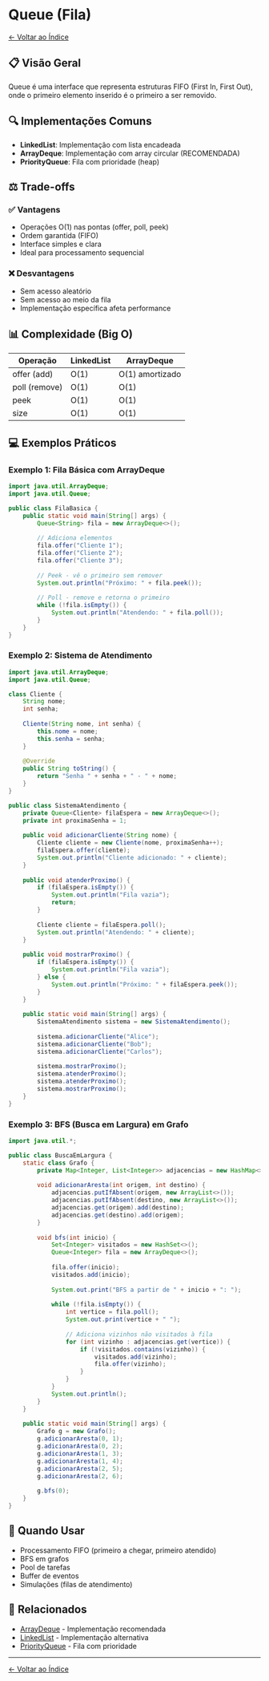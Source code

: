 # Queue (Fila)

[← Voltar ao Índice](../README.md)

## 📋 Visão Geral

Queue é uma interface que representa estruturas FIFO (First In, First Out), onde o primeiro elemento inserido é o primeiro a ser removido.

## 🔍 Implementações Comuns

- **LinkedList**: Implementação com lista encadeada
- **ArrayDeque**: Implementação com array circular (RECOMENDADA)
- **PriorityQueue**: Fila com prioridade (heap)

## ⚖️ Trade-offs

### ✅ Vantagens
- Operações O(1) nas pontas (offer, poll, peek)
- Ordem garantida (FIFO)
- Interface simples e clara
- Ideal para processamento sequencial

### ❌ Desvantagens
- Sem acesso aleatório
- Sem acesso ao meio da fila
- Implementação específica afeta performance

## 📊 Complexidade (Big O)

| Operação | LinkedList | ArrayDeque |
|----------|-----------|------------|
| offer (add) | O(1) | O(1) amortizado |
| poll (remove) | O(1) | O(1) |
| peek | O(1) | O(1) |
| size | O(1) | O(1) |

## 💻 Exemplos Práticos

### Exemplo 1: Fila Básica com ArrayDeque

```java
import java.util.ArrayDeque;
import java.util.Queue;

public class FilaBasica {
    public static void main(String[] args) {
        Queue<String> fila = new ArrayDeque<>();
        
        // Adiciona elementos
        fila.offer("Cliente 1");
        fila.offer("Cliente 2");
        fila.offer("Cliente 3");
        
        // Peek - vê o primeiro sem remover
        System.out.println("Próximo: " + fila.peek());
        
        // Poll - remove e retorna o primeiro
        while (!fila.isEmpty()) {
            System.out.println("Atendendo: " + fila.poll());
        }
    }
}
```

### Exemplo 2: Sistema de Atendimento

```java
import java.util.ArrayDeque;
import java.util.Queue;

class Cliente {
    String nome;
    int senha;
    
    Cliente(String nome, int senha) {
        this.nome = nome;
        this.senha = senha;
    }
    
    @Override
    public String toString() {
        return "Senha " + senha + " - " + nome;
    }
}

public class SistemaAtendimento {
    private Queue<Cliente> filaEspera = new ArrayDeque<>();
    private int proximaSenha = 1;
    
    public void adicionarCliente(String nome) {
        Cliente cliente = new Cliente(nome, proximaSenha++);
        filaEspera.offer(cliente);
        System.out.println("Cliente adicionado: " + cliente);
    }
    
    public void atenderProximo() {
        if (filaEspera.isEmpty()) {
            System.out.println("Fila vazia");
            return;
        }
        
        Cliente cliente = filaEspera.poll();
        System.out.println("Atendendo: " + cliente);
    }
    
    public void mostrarProximo() {
        if (filaEspera.isEmpty()) {
            System.out.println("Fila vazia");
        } else {
            System.out.println("Próximo: " + filaEspera.peek());
        }
    }
    
    public static void main(String[] args) {
        SistemaAtendimento sistema = new SistemaAtendimento();
        
        sistema.adicionarCliente("Alice");
        sistema.adicionarCliente("Bob");
        sistema.adicionarCliente("Carlos");
        
        sistema.mostrarProximo();
        sistema.atenderProximo();
        sistema.atenderProximo();
        sistema.mostrarProximo();
    }
}
```

### Exemplo 3: BFS (Busca em Largura) em Grafo

```java
import java.util.*;

public class BuscaEmLargura {
    static class Grafo {
        private Map<Integer, List<Integer>> adjacencias = new HashMap<>();
        
        void adicionarAresta(int origem, int destino) {
            adjacencias.putIfAbsent(origem, new ArrayList<>());
            adjacencias.putIfAbsent(destino, new ArrayList<>());
            adjacencias.get(origem).add(destino);
            adjacencias.get(destino).add(origem);
        }
        
        void bfs(int inicio) {
            Set<Integer> visitados = new HashSet<>();
            Queue<Integer> fila = new ArrayDeque<>();
            
            fila.offer(inicio);
            visitados.add(inicio);
            
            System.out.print("BFS a partir de " + inicio + ": ");
            
            while (!fila.isEmpty()) {
                int vertice = fila.poll();
                System.out.print(vertice + " ");
                
                // Adiciona vizinhos não visitados à fila
                for (int vizinho : adjacencias.get(vertice)) {
                    if (!visitados.contains(vizinho)) {
                        visitados.add(vizinho);
                        fila.offer(vizinho);
                    }
                }
            }
            System.out.println();
        }
    }
    
    public static void main(String[] args) {
        Grafo g = new Grafo();
        g.adicionarAresta(0, 1);
        g.adicionarAresta(0, 2);
        g.adicionarAresta(1, 3);
        g.adicionarAresta(1, 4);
        g.adicionarAresta(2, 5);
        g.adicionarAresta(2, 6);
        
        g.bfs(0);
    }
}
```

## 🎯 Quando Usar

- Processamento FIFO (primeiro a chegar, primeiro atendido)
- BFS em grafos
- Pool de tarefas
- Buffer de eventos
- Simulações (filas de atendimento)

## 🔗 Relacionados

- [ArrayDeque](./arraydeque.md) - Implementação recomendada
- [LinkedList](./linkedlist.md) - Implementação alternativa
- [PriorityQueue](./priorityqueue.md) - Fila com prioridade

---

[← Voltar ao Índice](../README.md)
